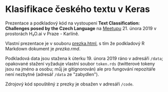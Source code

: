 # Klasifikace českého textu v Keras

Prezentace a podkladový kód na vystoupení **Text Classification: Challenges posed by the Czech Language** na [Meetupu](https://www.meetup.com/Prague-Artificial-Intelligence-Deep-Learning/events/258338162/) 21. února 2019 v prostorách H₂O.ai v Praze - Karlíně.

Vlastní prezentace je v souboru [prezka.html](https://raw.githubusercontent.com/jlacko/ml-meetup-text/master/prezka.html#1), s tím že podkladový R Markdown dokument je *prezka.rmd*.

Podkladová data jsou stažena k úterku 19. února 2019 ráno v adresáři `/data`; opakované stažení vyžaduje vlastní soubor `token.rds` (twitterové tokeny jsou na jméno a osobu; můj je gitignorován) ale pro fungování repozitáře není nezbytné (adresář `/data` ze "zabydlen").

Zdrojový kód spouštěný z prezky je obsažen v adresáři `/code`.
